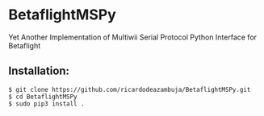 # BetaflightMSPy
Yet Another Implementation of Multiwii Serial Protocol Python Interface for Betaflight


## Installation:
```
$ git clone https://github.com/ricardodeazambuja/BetaflightMSPy.git
$ cd BetaflightMSPy
$ sudo pip3 install .
```
